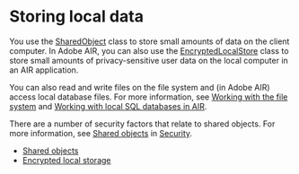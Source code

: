 # Storing local data

You use the
[SharedObject](https://help.adobe.com/en_US/FlashPlatform/reference/actionscript/3/flash/net/SharedObject.html)
class to store small amounts of data on the client computer. In Adobe AIR, you
can also use the
[EncryptedLocalStore](https://help.adobe.com/en_US/FlashPlatform/reference/actionscript/3/flash/data/EncryptedLocalStore.html)
class to store small amounts of privacy-sensitive user data on the local
computer in an AIR application.

You can also read and write files on the file system and (in Adobe AIR) access
local database files. For more information, see
[Working with the file system](WS5b3ccc516d4fbf351e63e3d118666ade46-7e4a.html)
and
[Working with local SQL databases in AIR](WS5b3ccc516d4fbf351e63e3d118676a5497-7fb4.html).

There are a number of security factors that relate to shared objects. For more
information, see
[Shared objects](WS5b3ccc516d4fbf351e63e3d118a9b90204-7c9a.html) in
[Security](WS5b3ccc516d4fbf351e63e3d118a9b90204-7d23.html).

- [Shared objects](WS5b3ccc516d4fbf351e63e3d118a9b90204-7d80.html)
- [Encrypted local storage](WS5b3ccc516d4fbf351e63e3d118666ade46-7e31.html)
